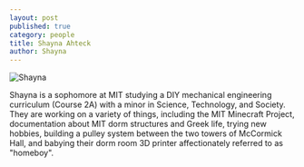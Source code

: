 ```yaml
---
layout: post
published: true
category: people
title: Shayna Ahteck
author: Shayna
---
```

![Shayna]({{site.baseurl}}/assets/IMG-0448-smol.jpg)

Shayna is a sophomore at MIT studying a DIY mechanical engineering curriculum (Course 2A) with a minor in Science, Technology, and Society.  They are working on a variety of things, including the MIT Minecraft Project, documentation about MIT dorm structures and Greek life, trying new hobbies, building a pulley system between the two towers of McCormick Hall, and babying their dorm room 3D printer affectionately referred to as "homeboy".
